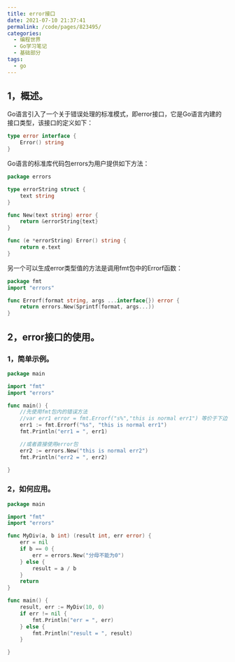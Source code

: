 ```yaml
---
title: error接口
date: 2021-07-10 21:37:41
permalink: /code/pages/823495/
categories:
  - 编程世界
  - Go学习笔记
  - 基础部分
tags:
  - go
---
```


## 1，概述。

Go语言引入了一个关于错误处理的标准模式，即error接口，它是Go语言内建的接口类型，该接口的定义如下：

```go
type error interface {
    Error() string
}
```

Go语言的标准库代码包errors为用户提供如下方法：

```go
package errors

type errorString struct { 
    text string 
}

func New(text string) error { 
    return &errorString{text} 
}

func (e *errorString) Error() string { 
    return e.text 
}
```

另一个可以生成error类型值的方法是调用fmt包中的Errorf函数：

```go
package fmt
import "errors"

func Errorf(format string, args ...interface{}) error {
    return errors.New(Sprintf(format, args...))
}
```

## 2，error接口的使用。

### 1，简单示例。

```go
package main

import "fmt"
import "errors"

func main() {
	//先使用fmt包内的错误方法
	//var err1 error = fmt.Errorf("s%","this is normal err1") 等价于下边的
	err1 := fmt.Errorf("%s", "this is normal err1")
	fmt.Println("err1 = ", err1)

	//或者直接使用error包
	err2 := errors.New("this is normal err2")
	fmt.Println("err2 = ", err2)

}
```

### 2，如何应用。

```go
package main

import "fmt"
import "errors"

func MyDiv(a, b int) (result int, err error) {
	err = nil
	if b == 0 {
		err = errors.New("分母不能为0")
	} else {
		result = a / b
	}
	return
}

func main() {
	result, err := MyDiv(10, 0)
	if err != nil {
		fmt.Println("err = ", err)
	} else {
		fmt.Println("result = ", result)
	}

}
```
